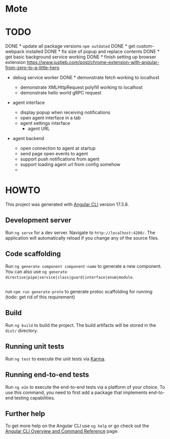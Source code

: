 # Mote


# TODO

DONE * update all package versions `npm outdated`
DONE * get custom-webpack installed 
DONE * fix size of popup and replace contents
DONE * get basic background service working
DONE * finish setting up browser extension https://www.justjeb.com/post/chrome-extension-with-angular-from-zero-to-a-little-hero

* debug service worker
  DONE * demonstrate fetch working to localhost
  * demonstrate XMLHttpRequest polyfill working to localhost
  * demonstrate hello world gRPC request
* agent interface
  * display popup when receiving notifications 
  * open agent interface in a tab
  * agent settings interface
    * agent URL

* agent backend
  * open connection to agent at startup
  * send page open events to agent
  * support push notifications from agent
  * support loading agent url from config somehow
  * 



# HOWTO

This project was generated with [Angular CLI](https://github.com/angular/angular-cli) version 17.3.8.

## Development server

Run `ng serve` for a dev server. Navigate to `http://localhost:4200/`. The application will automatically reload if you change any of the source files.

## Code scaffolding

Run `ng generate component component-name` to generate a new component. You can also use `ng generate directive|pipe|service|class|guard|interface|enum|module`.

##

run `npm run generate-proto` to generate protoc scaffolding for running (todo: get rid of this requirement)

## Build

Run `ng build` to build the project. The build artifacts will be stored in the `dist/` directory.

## Running unit tests

Run `ng test` to execute the unit tests via [Karma](https://karma-runner.github.io).

## Running end-to-end tests

Run `ng e2e` to execute the end-to-end tests via a platform of your choice. To use this command, you need to first add a package that implements end-to-end testing capabilities.

## Further help

To get more help on the Angular CLI use `ng help` or go check out the [Angular CLI Overview and Command Reference](https://angular.io/cli) page.
